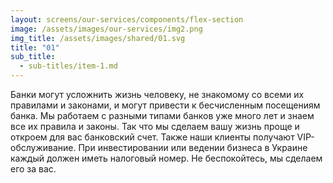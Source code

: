 ```yaml
---
layout: screens/our-services/components/flex-section
image: /assets/images/our-services/img2.png
img_title: /assets/images/shared/01.svg
title: "01"
sub_title:
  - sub-titles/item-1.md
---
```


Банки могут усложнить жизнь человеку,
не знакомому со всеми их правилами и законами,
и могут привести к бесчисленным посещениям банка. Мы работаем с разными типами банков уже много лет и знаем все их правила и законы.
Так что мы сделаем вашу жизнь проще и откроем для вас банковский счет.
Также наши клиенты получают VIP-обслуживание.
При инвестировании или ведении бизнеса в Украине каждый должен иметь налоговый номер.
Не беспокойтесь, мы сделаем его за вас.
